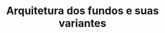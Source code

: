 ---
title: Arquitetura dos fundos e suas variantes
url: /pt/artigos/arquitetura-dos-fundos-e-suas-variantes
---